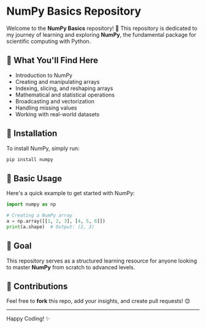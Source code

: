 # NumPy Basics Repository

Welcome to the **NumPy Basics** repository! 🚀 This repository is dedicated to my journey of learning and exploring **NumPy**, the fundamental package for scientific computing with Python.

## 📌 What You'll Find Here
- Introduction to NumPy
- Creating and manipulating arrays
- Indexing, slicing, and reshaping arrays
- Mathematical and statistical operations
- Broadcasting and vectorization
- Handling missing values
- Working with real-world datasets

## 🔧 Installation
To install NumPy, simply run:
```bash
pip install numpy
```

## 📝 Basic Usage
Here's a quick example to get started with NumPy:
```python
import numpy as np

# Creating a NumPy array
a = np.array([[1, 2, 3], [4, 5, 6]])
print(a.shape)  # Output: (2, 3)
```



## 🎯 Goal
This repository serves as a structured learning resource for anyone looking to master **NumPy** from scratch to advanced levels.

## 📢 Contributions
Feel free to **fork** this repo, add your insights, and create pull requests! 😊

---
Happy Coding! ✨
